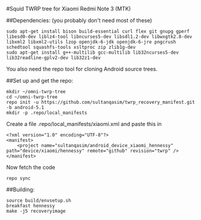 #Squid TWRP tree for Xiaomi Redmi Note 3 (MTK)

##Dependencies:
(you probably don't need most of these)
````
sudo apt-get install bison build-essential curl flex git gnupg gperf libesd0-dev liblz4-tool libncurses5-dev libsdl1.2-dev libwxgtk2.8-dev libxml2 libxml2-utils lzop openjdk-6-jdk openjdk-6-jre pngcrush schedtool squashfs-tools xsltproc zip zlib1g-dev
sudo apt-get install g++-multilib gcc-multilib lib32ncurses5-dev lib32readline-gplv2-dev lib32z1-dev
````
You also need the repo tool for cloning Android source trees.

##Set up and get the repo:
````
mkdir ~/omni-twrp-tree
cd ~/omni-twrp-tree
repo init -u https://github.com/sultanqasim/twrp_recovery_manifest.git -b android-5.1
mkdir -p .repo/local_manifests
````

Create a file .repo/local_manifests/xiaomi.xml and paste this in
````
<?xml version="1.0" encoding="UTF-8"?>
<manifest>
    <project name="sultanqasim/android_device_xiaomi_hennessy" path="device/xiaomi/hennessy" remote="github" revision="twrp" />
</manifest>
````

Now fetch the code
````
repo sync
````

##Building:
````
source build/envsetup.sh
breakfast hennessy
make -j5 recoveryimage
````
